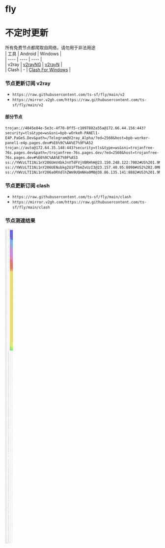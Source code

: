 # fly
# 不定时更新
所有免费节点都爬取自网络，请勿用于非法用途  
|  工具  | Android  | Windows  |  
|  ----  | ----   | ----  |  
| v2ray  | [v2rayNG](https://github.com/2dust/v2rayNG/releases) | [v2rayN](https://github.com/2dust/v2rayN/releases) |  
| Clash  | - | [Clash For Windows](https://github.com/2dust/clashN/releases) | 
  
### 节点更新订阅  v2ray
- `https://raw.githubusercontent.com/ts-sf/fly/main/v2`  
- `https://mirror.v2gh.com/https://raw.githubusercontent.com/ts-sf/fly/main/v2`  

#### 部分节点  
``` 
trojan://4045e84e-5e3c-4f70-8ff5-c1097882a55a@172.66.44.156:443?security=tls&type=ws&sni=bpb-wOrkeR-PANEl1-E4P.PaGeS.Dev&path=/Telegram@V2ray_Alpha/?ed=2560&host=bpb-worker-panel1-e4p.pages.dev#%E6%9C%AA%E7%9F%A52
trojan://auto@172.64.35.148:443?security=tls&type=ws&sni=trojanfree-76s.pages.dev&path=/trojanfree-76s.pages.dev/?ed=2560&host=trojanfree-76s.pages.dev#%E6%9C%AA%E7%9F%A53
ss://YWVzLTI1Ni1nY206UmV4bkJnVTdFVjVBRHhH@23.150.248.122:7002#US%201.9MB%2Fs
ss://YWVzLTI1Ni1nY206UENubkg2U1FTbmZvUzI3@23.157.40.95:8090#US2%202.0MB%2Fs
ss://YWVzLTI1Ni1nY206a0RXdlhZWm9UQmNHa0M0@38.86.135.141:8882#US3%201.9MB%2Fs
```
### 节点更新订阅  clash
- `https://raw.githubusercontent.com/ts-sf/fly/main/clash`  
- `https://mirror.v2gh.com/https://raw.githubusercontent.com/ts-sf/fly/main/clash`  

### 节点测速结果
![image](traffic.png)
